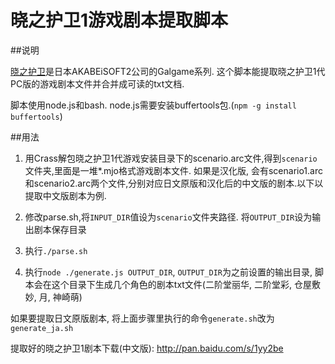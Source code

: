 晓之护卫1游戏剧本提取脚本
=================================

##说明

[晓之护卫](http://zh.wikipedia.org/wiki/%E6%9B%89%E4%B9%8B%E8%AD%B7%E8%A1%9B)是日本AKABEiSOFT2公司的Galgame系列.
这个脚本能提取晓之护卫1代PC版的游戏剧本文件并合并成可读的txt文档.

脚本使用node.js和bash. node.js需要安装buffertools包.(```npm -g install buffertools```)

##用法

1. 用Crass解包晓之护卫1代游戏安装目录下的scenario.arc文件,得到```scenario```文件夹,里面是一堆*.mjo格式游戏剧本文件.
如果是汉化版, 会有scenario1.arc和scenario2.arc两个文件,分别对应日文原版和汉化后的中文版的剧本.以下以提取中文版剧本为例.

2. 修改parse.sh,将```INPUT_DIR```值设为```scenario```文件夹路径. 将```OUTPUT_DIR```设为输出剧本保存目录

3. 执行```./parse.sh```

4. 执行```node ./generate.js OUTPUT_DIR```, ```OUTPUT_DIR```为之前设置的输出目录,
脚本会在这个目录下生成几个角色的剧本txt文件(二阶堂丽华, 二阶堂彩, 仓屋敷妙, 月, 神崎萌)

如果要提取日文原版剧本, 将上面步骤里执行的命令```generate.sh```改为```generate_ja.sh```

提取好的晓之护卫1剧本下载(中文版): http://pan.baidu.com/s/1yy2be
